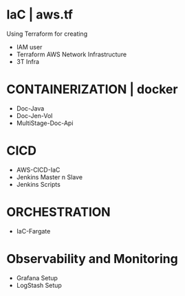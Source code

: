 # IaC | aws.tf 
Using Terraform for creating
- IAM user
- Terraform AWS Network Infrastructure
- 3T Infra

# CONTAINERIZATION | docker
- Doc-Java
- Doc-Jen-Vol
- MultiStage-Doc-Api

# CICD
- AWS-CICD-IaC
- Jenkins Master n Slave
- Jenkins Scripts

# ORCHESTRATION
- IaC-Fargate

# Observability and Monitoring
- Grafana Setup
- LogStash Setup

